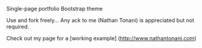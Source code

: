 Single-page portfolio Bootstrap theme

Use and fork freely... Any ack to me (Nathan Tonani) is appreciated but not required.

Check out my page for a [working example] (http://www.nathantonani.com)
